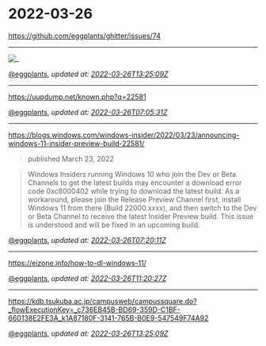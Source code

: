 # 2022-03-26

<https://github.com/eggplants/ghitter/issues/74>

---

![_](https://github.githubassets.com/images/mona-loading-default.gif)

[@eggplants](https://github.com/eggplants), *updated at: [2022-03-26T13:25:09Z](https://github.com/eggplants/ghitter/issues/74#issue-1180920172)*

---

https://uupdump.net/known.php?q=22581

[@eggplants](https://github.com/eggplants), *updated at: [2022-03-26T07:05:31Z](https://github.com/eggplants/ghitter/issues/74#issuecomment-1079626432)*

---

https://blogs.windows.com/windows-insider/2022/03/23/announcing-windows-11-insider-preview-build-22581/

>published March 23, 2022

>Windows Insiders running Windows 10 who join the Dev or Beta Channels to get the latest builds may encounter a download error code 0xc8000402 while trying to download the latest build. As a workaround, please join the Release Preview Channel first, install Windows 11 from there (Build 22000.xxxx), and then switch to the Dev or Beta Channel to receive the latest Insider Preview build. This issue is understood and will be fixed in an upcoming build.

[@eggplants](https://github.com/eggplants), *updated at: [2022-03-26T07:20:11Z](https://github.com/eggplants/ghitter/issues/74#issuecomment-1079626917)*

---

https://eizone.info/how-to-dl-windows-11/

[@eggplants](https://github.com/eggplants), *updated at: [2022-03-26T11:20:27Z](https://github.com/eggplants/ghitter/issues/74#issuecomment-1079665422)*

---

https://kdb.tsukuba.ac.jp/campusweb/campussquare.do?_flowExecutionKey=_c736EB45B-BD69-359D-C1BF-660138E2FE3A_k1A87180F-3141-765B-B0E9-547549F74A92

[@eggplants](https://github.com/eggplants), *updated at: [2022-03-26T13:25:09Z](https://github.com/eggplants/ghitter/issues/74#issuecomment-1079694057)*
